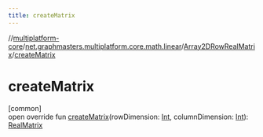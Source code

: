 ```yaml
---
title: createMatrix
---
```

//[multiplatform-core](../../../index.html)/[net.graphmasters.multiplatform.core.math.linear](../index.html)/[Array2DRowRealMatrix](index.html)/[createMatrix](create-matrix.html)



# createMatrix



[common]\
open override fun [createMatrix](create-matrix.html)(rowDimension: [Int](https://kotlinlang.org/api/latest/jvm/stdlib/kotlin/-int/index.html), columnDimension: [Int](https://kotlinlang.org/api/latest/jvm/stdlib/kotlin/-int/index.html)): [RealMatrix](../-real-matrix/index.html)




